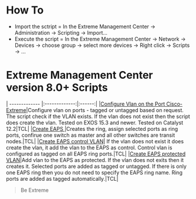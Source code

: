 # How To
* Import the sctript = In the Extreme Management Center -> Administration -> Scripting  -> Import...
* Execute the script =  In the Extreme Management Center -> Network -> Devices -> choose group -> select more devices -> Right click -> Scripts -> ...


# Extreme Management Center version 8.0+ Scripts
| ------------- |:-------------:|:------:|
|[Configure Vlan on the Port Cisco-Extreme](xml/Configure_Vlan_on_the_Port-Cisco-Extreme.xml)|Configure vlan on ports - tagged or untagged based on request. The script check if the VLAN exists. If the vlan does not exist then the script does create the vlan. Tested on EXOS 15.3 and newer. Tested on Catalyst 12.2|TCL|
|[Create EAPS ](xml/Create_EAPS.xml)|Creates the ring, assign selected ports as ring ports, confirue one switch as master and all other switches are transit nodes.|TCL|
|[Create EAPS control VLAN](xml/Create_EAPS_control_VLAN.xml)| If the vlan does not exist it does create the vlan, it add the vlan to the EAPS as control. Control vlan is configured as tagged on all EAPS ring ports.|TCL|
|[Create EAPS protected VLAN](xml/Create_EAPS_protected_VLAN.xml)|Add vlan to the EAPS as protected. If the vlan does not exits then it creates it. Selected ports are added as tagged or untagged. If there is only one EAPS ring then you do not need to specify the EAPS ring name. Ring ports are added as tagged automatically.|TCL|

>Be Extreme
